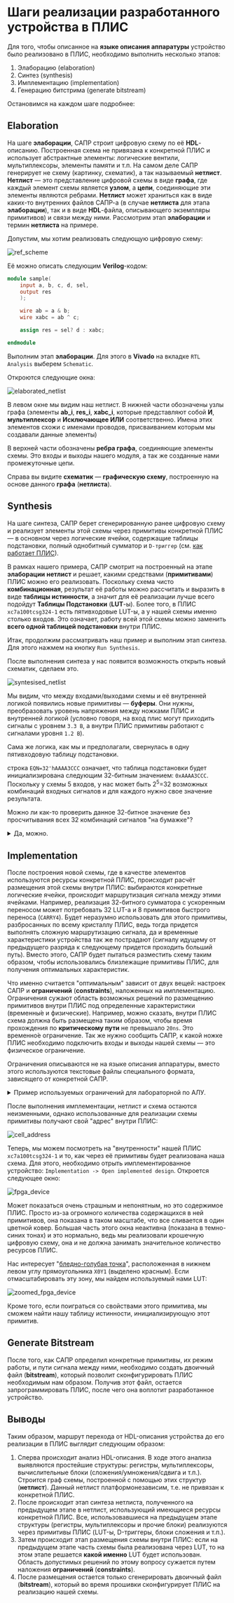 # Шаги реализации разработанного устройства в ПЛИС

Для того, чтобы описанное на **языке описания аппаратуры** устройство было реализовано в ПЛИС, необходимо выполнить несколько этапов:

1. Элаборацию (elaboration)
2. Синтез (synthesis)
3. Имплементацию (implementation)
4. Генерацию битстрима (generate bitstream)

Остановимся на каждом шаге подробнее:

## Elaboration

На шаге **элаборации**, САПР строит цифровую схему по её **HDL**-описанию. Построенная схема не привязана к конкретной ПЛИС и использует абстрактные элементы: логические вентили, мультиплексоры, элементы памяти и т.п.
На самом деле САПР генерирует не схему (картинку, схематик), а так называемый **нетлист**. **Нетлист** — это представление цифровой схемы в виде **графа**, где каждый элемент схемы является **узлом**, а **цепи**, соединяющие эти элементы являются ребрами. **Нетлист** может храниться как в виде каких-то внутренних файлов САПР-а (в случае **нетлиста** для этапа **элаборации**), так и в виде **HDL**-файла, описывающего экземпляры примитивов) и связи между ними. Рассмотрим этап **элаборации** и термин **нетлиста** на примере.

Допустим, мы хотим реализовать следующую цифровую схему:

![ref_scheme](../../../technical/Other/Vivado%20Basics/Pic/impl_steps_ref_scheme.drawio.png)

Её можно описать следующим **Verilog**-кодом:

```Verilog
module sample(
    input a, b, c, d, sel,
    output res
    );

    wire ab = a & b;
    wire xabc = ab ^ c;

    assign res = sel? d : xabc;

endmodule
```

Выполним этап **элаборации**. Для этого в **Vivado** на вкладке `RTL Analysis` выберем `Schematic`.

Откроются следующие окна:

![elaborated_netlist](../../../technical/Other/Vivado%20Basics/Pic/impl_elaborated_netlist.png)

В левом окне мы видим наш нетлист. В нижней части обозначены узлы графа (элементы **ab_i**, **res_i**, **xabc_i**, которые представляют собой **И**, **мультиплексор** и **Исключающее ИЛИ** соответственно. Имена этих элементов схожи с именами проводов, присваиванием которым мы создавали данные элементы)

В верхней части обозначены **ребра графа**, соединяющие элементы схемы. Это входы и выходы нашего модуля, а так же созданные нами промежуточные цепи.

Справа вы видите **схематик** — **графическую схему**, построенную на основе данного **графа** (**нетлиста**).

## Synthesis

На шаге синтеза, САПР берет сгенерированную ранее цифровую схему и реализует элементы этой схемы через примитивы конкретной ПЛИС — в основном через логические ячейки, содержащие таблицы подстановки, полный однобитный сумматор и `D-триггер` (см. [как работает ПЛИС](../How%20FPGA%20works.md)).

В рамках нашего примера, САПР смотрит на построенный на этапе **элаборации** **нетлист** и решает, какими средствами (**примитивами**) ПЛИС можно его реализовать.  Поскольку схема чисто **комбинационная**, результат её работы можно рассчитать и выразить в виде **таблицы истинности**, а значит для её реализации лучше всего подойдут **Таблицы Подстановки** (**LUT**-ы). Более того, в ПЛИС `xc7a100tcsg324-1` есть пятивходовые LUT-ы, а у нашей схемы именно столько входов. Это означает, работу всей этой схемы можно заменить **всего одной таблицей подстановки** внутри ПЛИС.

Итак, продолжим рассматривать наш пример и выполним этап синтеза. Для этого нажмем на кнопку `Run Synthesis`.

После выполнения синтеза у нас появится возможность открыть новый схематик, сделаем это.

![syntesised_netlist](../../../technical/Other/Vivado%20Basics/Pic/impl_synthesised_netlist.png)

Мы видим, что между входами/выходами схемы и её внутренней логикой появились новые примитивы — **буферы**. Они нужны, преобразовать уровень напряжения между ножками ПЛИС и внутренней логикой (условно говоря, на вход плис могут приходить сигналы с уровнем `3.3 В`, а внутри ПЛИС примитивы работают с сигналами уровня `1.2 В`).

Сама же логика, как мы и предполагали, свернулась в одну пятивходовую таблицу подстановки.

строка `EQN=32'hAAAA3CCC` означает, что таблица подстановки будет инициализирована следующим 32-битным значением: `0xAAAA3CCC`.
Поскольку у схемы 5 входов, у нас может быть 2<sup>5</sup>=32 возможных комбинаций входных сигналов и для каждого нужно свое значение результата.

Можно ли как-то проверить данное 32-битное значение без просчитывания всех 32 комбинаций сигналов "на бумажке"?
<details>
<summary>
Да, можно.
</summary>
Сперва надо понять в каком именно порядке будут идти эти комбинации. Мы видим, что сигналы подключены к таблице подстановки в следующем порядке: `d, c, b, a, sel`. Это означает, что сама таблица примет вид:

```ascii
|sel| a | b | c | d |  |res|
|---|---|---|---|---|  |---|
| 0 | 0 | 0 | 0 | 0 |  | 0 |
| 0 | 0 | 0 | 0 | 1 |  | 0 |
| 0 | 0 | 0 | 1 | 0 |  | 1 |
| 0 | 0 | 0 | 1 | 1 |  | 1 |
| 0 | 0 | 1 | 0 | 0 |  | 0 |
....
| 1 | 1 | 1 | 1 | 1 |  | 1 |
```

Давайте посмотрим на логику исходной схемы и данную таблицу истинности: когда `sel==1`, на выход идет `d`, это означает, что мы знаем все значения для нижней половины таблицы истинности, в нижней половине таблице истинности самый левый входной сигнал (`sel`) равен только единице, значит результат будет совпадать с сигналом `d`, который непрерывно меняется с `0` на `1` и оканчивается значением `1`. Это означает, что если читать значения результатов снизу-вверх (от старших значений к младшим), то сначала у нас будет 16 цифр, представляющих 8 пар `10`:`101010101010`, что эквивалентно записи `AAAA` в шестнадцатиричной записи.

Рассчитывать оставшиеся 16 вариантов тоже не обязательно, если посмотреть на схему, то можно заметить, что когда `sel!=1`, ни `sel`, ни `d` больше не участвуют в управлении выходом. Выход будет зависеть от операции xor, которая дает `1` только когда её входы не равны между собой. Верхний вход xor (выход И) , будет равен единице только когда входы `a` и `b` равны единице, причем в данный момент, нас интересуют только ситуации, когда `sel!=1`. Принимая во внимание, что в таблице истинности значения входов записываются чередующимися степенями двойки (единицами, парами, четверками, восьмерками) единиц и нулей, мы понимаем, что интересующая нас часть таблицы истинности будет выглядеть следующим образом:

```ascii
       ...

  | a | b | c |
. |---|---|---| .
. | 1 | 1 | 0 | .
. | 1 | 1 | 0 | .
  | 1 | 1 | 1 |
  | 1 | 1 | 1 |

       ...
```

Только в этой части таблицы истинности мы получим `1` на выходе **И**, при этом в старшей части, вход `c` так же равен `1`. Это значит, что входы **Исключающего ИЛИ** будут равны и на выходе будет `0`. Значит результат этой таблицы истинности будет равен `0011` или `3` в шестнадцатиричной записи.

Ниже данной части таблицы истинности располагается та часть, где `sel==1`, выше та часть, где выход **И** будет равен `0`. Это означает, что оставшаяся младшая часть будет повторять значения `c`, которое сменяется парами нулей и единиц: `00-11-00-11..`. Эта оставшаяся последовательность будет записана в шестнадцатиричном виде как `0xCCC`.

Таким образом, мы и получаем искомое выражение `EQN=32'hAAAA3CCC`. Если с этой частью возникли сложности, попробуйте составить данную таблицу истинности (без вычисления самих результатов, а затем просмотрите логику быстрого вычисления результата).
</details>


## Implementation

После построения новой схемы, где в качестве элементов используются ресурсы конкретной ПЛИС, происходит расчёт размещения этой схемы внутри ПЛИС: выбираются конкретные логические ячейки, происходит маршрутизация сигнала между этими ячейками. Например, реализация 32-битного сумматора с ускоренным переносом может потребовать 32 LUT-а и 8 примитивов быстрого переноса (`CARRY4`). Будет неразумно использовать для этого примитивы, разбросанных по всему кристаллу ПЛИС, ведь тогда придется выполнять сложную маршрутизацию сигнала, да и временные характеристики устройства так же пострадают (сигналу идущему от предыдущего разряда к следующему придется проходить больший путь). Вместо этого, САПР будет пытаться разместить схему таким образом, чтобы использовались близлежащие примитивы ПЛИС, для получения оптимальных характеристик.

Что именно считается "оптимальным" зависит от двух вещей: настроек САПР и **ограничений** (**constraints**), наложенных на имплементацию. Ограничения сужают область возможных решений по размещению примитивов внутри ПЛИС под определенные характеристики (временны́е и физические). Например, можно сказать, внутри ПЛИС схема должна быть размещена таким образом, чтобы время прохождения по **критическому пути** не превышало `20ns`. Это временно́е ограничение. Так же нужно сообщить САПР, к какой ножке ПЛИС необходимо подключить входы и выходы нашей схемы — это физическое ограничение.

Ограничения описываются не на языке описания аппаратуры, вместо этого используются текстовые файлы специального формата, зависящего от конкретной САПР.

<details>
<summary>
Пример используемых ограничений для лабораторной по АЛУ.
</summary>

Строки, начинающиеся с `#` являются комментариями.

Строки, начинающиеся с `set_property` являются физическими ограничениями, связывающими входы и выходы нашей схемы с конкретными входами и выходами ПЛИС.

Строка `create_clock...` задает временны́е ограничения, описывая целевую тактовую частоту тактового сигнала и его [скважность](https://ru.wikipedia.org/wiki/%D0%A1%D0%BA%D0%B2%D0%B0%D0%B6%D0%BD%D0%BE%D1%81%D1%82%D1%8C).

```xdc
## This file is a general .xdc for the Nexys A7-100T

# Clock signal

set_property -dict { PACKAGE_PIN E3    IOSTANDARD LVCMOS33 } [get_ports { CLK100 }]; #IO_L12P_T1_MRCC_35 Sch=clk100mhz
create_clock -add -name sys_clk_pin -period 10.00 -waveform {0 5} [get_ports {CLK100}];

# Switches
set_property -dict { PACKAGE_PIN J15   IOSTANDARD LVCMOS33 } [get_ports { SW[0] }]; #IO_L24N_T3_RS0_15 Sch=sw[0]
set_property -dict { PACKAGE_PIN L16   IOSTANDARD LVCMOS33 } [get_ports { SW[1] }]; #IO_L3N_T0_DQS_EMCCLK_14 Sch=sw[1]
set_property -dict { PACKAGE_PIN M13   IOSTANDARD LVCMOS33 } [get_ports { SW[2] }]; #IO_L6N_T0_D08_VREF_14 Sch=sw[2]
set_property -dict { PACKAGE_PIN R15   IOSTANDARD LVCMOS33 } [get_ports { SW[3] }]; #IO_L13N_T2_MRCC_14 Sch=sw[3]
set_property -dict { PACKAGE_PIN R17   IOSTANDARD LVCMOS33 } [get_ports { SW[4] }]; #IO_L12N_T1_MRCC_14 Sch=sw[4]
set_property -dict { PACKAGE_PIN T18   IOSTANDARD LVCMOS33 } [get_ports { SW[5] }]; #IO_L7N_T1_D10_14 Sch=sw[5]
set_property -dict { PACKAGE_PIN U18   IOSTANDARD LVCMOS33 } [get_ports { SW[6] }]; #IO_L17N_T2_A13_D29_14 Sch=sw[6]
set_property -dict { PACKAGE_PIN R13   IOSTANDARD LVCMOS33 } [get_ports { SW[7] }]; #IO_L5N_T0_D07_14 Sch=sw[7]
set_property -dict { PACKAGE_PIN T8    IOSTANDARD LVCMOS18 } [get_ports { SW[8] }]; #IO_L24N_T3_34 Sch=sw[8]
set_property -dict { PACKAGE_PIN U8    IOSTANDARD LVCMOS18 } [get_ports { SW[9] }]; #IO_25_34 Sch=sw[9]
set_property -dict { PACKAGE_PIN R16   IOSTANDARD LVCMOS33 } [get_ports { SW[10] }]; #IO_L15P_T2_DQS_RDWR_B_14 Sch=sw[10]
set_property -dict { PACKAGE_PIN T13   IOSTANDARD LVCMOS33 } [get_ports { SW[11] }]; #IO_L23P_T3_A03_D19_14 Sch=sw[11]
set_property -dict { PACKAGE_PIN H6    IOSTANDARD LVCMOS33 } [get_ports { SW[12] }]; #IO_L24P_T3_35 Sch=sw[12]
set_property -dict { PACKAGE_PIN U12   IOSTANDARD LVCMOS33 } [get_ports { SW[13] }]; #IO_L20P_T3_A08_D24_14 Sch=sw[13]
set_property -dict { PACKAGE_PIN U11   IOSTANDARD LVCMOS33 } [get_ports { SW[14] }]; #IO_L19N_T3_A09_D25_VREF_14 Sch=sw[14]
set_property -dict { PACKAGE_PIN V10   IOSTANDARD LVCMOS33 } [get_ports { SW[15] }]; #IO_L21P_T3_DQS_14 Sch=sw[15]

### LEDs

set_property -dict { PACKAGE_PIN H17   IOSTANDARD LVCMOS33 } [get_ports { LED[0] }]; #IO_L18P_T2_A24_15 Sch=led[0]
set_property -dict { PACKAGE_PIN K15   IOSTANDARD LVCMOS33 } [get_ports { LED[1] }]; #IO_L24P_T3_RS1_15 Sch=led[1]
set_property -dict { PACKAGE_PIN J13   IOSTANDARD LVCMOS33 } [get_ports { LED[2] }]; #IO_L17N_T2_A25_15 Sch=led[2]
set_property -dict { PACKAGE_PIN N14   IOSTANDARD LVCMOS33 } [get_ports { LED[3] }]; #IO_L8P_T1_D11_14 Sch=led[3]
set_property -dict { PACKAGE_PIN R18   IOSTANDARD LVCMOS33 } [get_ports { LED[4] }]; #IO_L7P_T1_D09_14 Sch=led[4]
set_property -dict { PACKAGE_PIN V17   IOSTANDARD LVCMOS33 } [get_ports { LED[5] }]; #IO_L18N_T2_A11_D27_14 Sch=led[5]
set_property -dict { PACKAGE_PIN U17   IOSTANDARD LVCMOS33 } [get_ports { LED[6] }]; #IO_L17P_T2_A14_D30_14 Sch=led[6]
set_property -dict { PACKAGE_PIN U16   IOSTANDARD LVCMOS33 } [get_ports { LED[7] }]; #IO_L18P_T2_A12_D28_14 Sch=led[7]
set_property -dict { PACKAGE_PIN V16   IOSTANDARD LVCMOS33 } [get_ports { LED[8] }]; #IO_L16N_T2_A15_D31_14 Sch=led[8]
set_property -dict { PACKAGE_PIN T15   IOSTANDARD LVCMOS33 } [get_ports { LED[9] }]; #IO_L14N_T2_SRCC_14 Sch=led[9]
set_property -dict { PACKAGE_PIN U14   IOSTANDARD LVCMOS33 } [get_ports { LED[10] }]; #IO_L22P_T3_A05_D21_14 Sch=led[10]
set_property -dict { PACKAGE_PIN T16   IOSTANDARD LVCMOS33 } [get_ports { LED[11] }]; #IO_L15N_T2_DQS_DOUT_CSO_B_14 Sch=led[11]
set_property -dict { PACKAGE_PIN V15   IOSTANDARD LVCMOS33 } [get_ports { LED[12] }]; #IO_L16P_T2_CSI_B_14 Sch=led[12]
set_property -dict { PACKAGE_PIN V14   IOSTANDARD LVCMOS33 } [get_ports { LED[13] }]; #IO_L22N_T3_A04_D20_14 Sch=led[13]
set_property -dict { PACKAGE_PIN V12   IOSTANDARD LVCMOS33 } [get_ports { LED[14] }]; #IO_L20N_T3_A07_D23_14 Sch=led[14]
set_property -dict { PACKAGE_PIN V11   IOSTANDARD LVCMOS33 } [get_ports { LED[15] }]; #IO_L21N_T3_DQS_A06_D22_14 Sch=led[15]

## 7 segment display
set_property -dict { PACKAGE_PIN T10   IOSTANDARD LVCMOS33 } [get_ports { CA }]; #IO_L24N_T3_A00_D16_14 Sch=ca
set_property -dict { PACKAGE_PIN R10   IOSTANDARD LVCMOS33 } [get_ports { CB }]; #IO_25_14 Sch=cb
set_property -dict { PACKAGE_PIN K16   IOSTANDARD LVCMOS33 } [get_ports { CC }]; #IO_25_15 Sch=cc
set_property -dict { PACKAGE_PIN K13   IOSTANDARD LVCMOS33 } [get_ports { CD }]; #IO_L17P_T2_A26_15 Sch=cd
set_property -dict { PACKAGE_PIN P15   IOSTANDARD LVCMOS33 } [get_ports { CE }]; #IO_L13P_T2_MRCC_14 Sch=ce
set_property -dict { PACKAGE_PIN T11   IOSTANDARD LVCMOS33 } [get_ports { CF }]; #IO_L19P_T3_A10_D26_14 Sch=cf
set_property -dict { PACKAGE_PIN L18   IOSTANDARD LVCMOS33 } [get_ports { CG }]; #IO_L4P_T0_D04_14 Sch=cg
# set_property -dict { PACKAGE_PIN H15   IOSTANDARD LVCMOS33 } [get_ports { DP }]; #IO_L19N_T3_A21_VREF_15 Sch=dp
set_property -dict { PACKAGE_PIN J17   IOSTANDARD LVCMOS33 } [get_ports { AN[0] }]; #IO_L23P_T3_FOE_B_15 Sch=an[0]
set_property -dict { PACKAGE_PIN J18   IOSTANDARD LVCMOS33 } [get_ports { AN[1] }]; #IO_L23N_T3_FWE_B_15 Sch=an[1]
set_property -dict { PACKAGE_PIN T9    IOSTANDARD LVCMOS33 } [get_ports { AN[2] }]; #IO_L24P_T3_A01_D17_14 Sch=an[2]
set_property -dict { PACKAGE_PIN J14   IOSTANDARD LVCMOS33 } [get_ports { AN[3] }]; #IO_L19P_T3_A22_15 Sch=an[3]
set_property -dict { PACKAGE_PIN P14   IOSTANDARD LVCMOS33 } [get_ports { AN[4] }]; #IO_L8N_T1_D12_14 Sch=an[4]
set_property -dict { PACKAGE_PIN T14   IOSTANDARD LVCMOS33 } [get_ports { AN[5] }]; #IO_L14P_T2_SRCC_14 Sch=an[5]
set_property -dict { PACKAGE_PIN K2    IOSTANDARD LVCMOS33 } [get_ports { AN[6] }]; #IO_L23P_T3_35 Sch=an[6]
set_property -dict { PACKAGE_PIN U13   IOSTANDARD LVCMOS33 } [get_ports { AN[7] }]; #IO_L23N_T3_A02_D18_14 Sch=an[7]

## Buttons
set_property -dict { PACKAGE_PIN C12   IOSTANDARD LVCMOS33 } [get_ports { resetn }]; #IO_L3P_T0_DQS_AD1P_15 Sch=cpu_resetn
```

</details>


После выполнения имплементации, нетлист и схема остаются неизменными, однако использованные для реализации схемы примитивы получают свой "адрес" внутри ПЛИС:

![cell_address](../../../technical/Other/Vivado%20Basics/Pic/impl_cell_address.png)

Теперь, мы можем посмотреть на "внутренности" нашей ПЛИС `xc7a100tcsg324-1` и то, как через её примитивы будет реализована наша схема. Для этого, необходимо отрыть имплементированное устройство: `Implementation -> Open implemented design`. Откроется следующее окно:

![fpga_device](../../../technical/Other/Vivado%20Basics/Pic/impl_fpga_device_full_view.png)

Может показаться очень страшным и непонятным, но это содержимое ПЛИС. Просто из-за огромного количества содержащихся в ней примитивов, она показана в таком масштабе, что все сливается в один цветной ковер. Большая часть этого окна неактивна (показана в темно-синих тонах) и это нормально, ведь мы реализовали крошечную цифровую схему, она и не должна занимать значительное количество ресурсов ПЛИС.

Нас интересует "[бледно-голубая точка](https://ru.wikipedia.org/wiki/Pale_Blue_Dot)", расположенная в нижнем левом углу прямоугольника `X0Y1` (выделено красным). Если отмасштабировать эту зону, мы найдем используемый нами LUT:

![zoomed_fpga_device](../../../technical/Other/Vivado%20Basics/Pic/impl_fpga_device_zoomed_view.png)

Кроме того, если поиграться со свойствами этого примитива, мы сможем найти нашу таблицу истинности, инициализирующую этот примитив.

## Generate Bitstream

После того, как САПР определил конкретные примитивы, их режим работы, и пути сигнала между ними, необходимо создать двоичный файл (**bitstream**), который позволит сконфигурировать ПЛИС необходимым нам образом.
Получив этот файл, остается запрограммировать ПЛИС, после чего она воплотит разработанное устройство.

## Выводы

Таким образом, маршрут перехода от HDL-описания устройства до его реализации в ПЛИС выглядит следующим образом:

1. Сперва происходит анализ HDL-описания. В ходе этого анализа выявляются простейшие структуры: регистры, мультиплексоры, вычислительные блоки (сложения/умножения/сдвига и т.п.). Строится граф схемы, построенной с помощью этих структур (**нетлист**). Данный нетлист платформонезависим, т.е. не привязан к конкретной ПЛИС.
2. После происходит этап синтеза нетлиста, полученного на предыдущем этапе в нетлист, использующий имеющиеся ресурсы конкретной ПЛИС. Все, использовавшиеся на предыдущем этапе структуры (регистры, мультиплексоры и прочие блоки) реализуются через примитивы ПЛИС (LUT-ы, D-триггеры, блоки сложения и т.п.).
3. Затем происходит этап размещения схемы внутри ПЛИС: если на предыдущем этапе часть схемы была реализована через LUT, то на этом этапе решается **какой именно** LUT будет использован. Область допустимых решений по этому вопросу сужается путем наложения **ограничений** (**constraints**).
4. После размещения остается только сгенерировать двоичный файл (**bitstream**), который во время прошивки сконфигурирует ПЛИС на реализацию нашей схемы.
